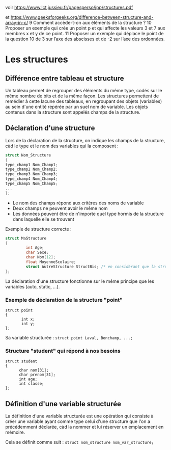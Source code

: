 voir https://www.lct.jussieu.fr/pagesperso/jpp/structures.pdf

et https://www.geeksforgeeks.org/difference-between-structure-and-array-in-c/
9	Comment accède-t-on aux éléments de la structure ?
10	Proposer un exemple qui crée un point p et qui affecte les valeurs 3 et 7 aux membres x et y de ce point.
11	Proposer un exemple qui déplace le point de la question 10 de 3 sur l’axe des abscisses et de -2 sur l’axe des ordonnées.

# Les structures

## Différence entre tableau et structure

Un tableau permet de regrouper des éléments du même type, codés sur le même nombre de bits et de la même façon. Les structures permettent de remédier à cette lacune des tableaux, en regroupant des objets (variables) au sein d'une entité repérée par un suel nom de variable. Les objets contenus dans la structure sont appelés champs de la structure.

## Déclaration d'une structure

Lors de la déclaration de la structure, on indique les champs de la structure, càd le type et le nom des variables qui la composent :

```c
struct Nom_Structure
{
type_champ1 Nom_Champ1;
type_champ2 Nom_Champ2;
type_champ3 Nom_Champ3;
type_champ4 Nom_Champ4;
type_champ5 Nom_Champ5;
...
};
```

* Le nom des champs répond aux critères des noms de variable
* Deux champs ne peuvent avoir le même nom
* Les données peuvent être de n'importe quel type hormis de la structure dans laquelle elle se trouvent

Exemple de structure correcte :

```c
struct MaStructure 
{
         int Age;
         char Sexe;
         char Nom[12];
         float MoyenneScolaire;
         struct AutreStructure StructBis; /* en considérant que la structure AutreStructure est définie */ 
}; 
```

La déclaration d'une structure fonctionne sur le même principe que les variables (auto, static, ...).

### Exemple de déclaration de la structure "point"

```
struct point
{
       int x;
       int y;
};
```

Sa variable structurée : `struct point Laval, Bonchamp, ...;`

### Structure "student" qui répond à nos besoins

```
struct student
{
      char nom[31];
      char prenom[31];
      int age;
      int classe;  
};
```


## Définition d'une variable structurée

La définition d'une variable structurée est une opération qui consiste à créer une variable ayant comme type celui d'une structure que l'on a précédemment déclarée, càd la nommer et lui réserver un emplacement en mémoire.

Cela se définit comme suit : `struct nom_structure nom_var_structure;`
